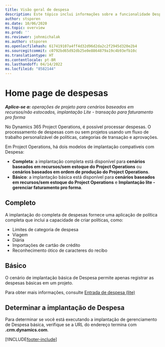 ```yaml
---
title: Visão geral de despesa
description: Este tópico inclui informações sobre a funcionalidade Despesa no Project Operations.
author: stsporen
ms.date: 10/06/2020
ms.topic: overview
ms.prod: ''
ms.reviewer: johnmichalak
ms.author: stsporen
ms.openlocfilehash: 617419107a4ff4d32d96d2da2c2f2945d320e2b4
ms.sourcegitcommit: c0792bd65d92db25e0e8864879a19c4b93efb10c
ms.translationtype: HT
ms.contentlocale: pt-BR
ms.lasthandoff: 04/14/2022
ms.locfileid: "8582144"
---
```

# <a name="expense-home-page"></a>Home page de despesas

_**Aplica-se a:** operações de projeto para cenários baseados em recursos/não estocados, implantação Lite - transação para faturamento pro forma_


No Dynamics 365 Project Operations, é possível processar despesas. O processamento de despesas com ou sem projetos usando um fluxo de trabalho personalizável de políticas, categorias de transação e aprovações.

Em Project Operations, há dois modelos de implantação compatíveis com Despesa: 

- **Completa**: a implantação completa está disponível para **cenários baseados em recursos/sem estoque do Project Operations** ou **cenários baseados em ordem de produção do Project Operations**.
- **Básico**: a implantação básica está disponível para **cenários baseados em recursos/sem estoque do Project Operations** e **Implantação lite - gerenciar faturamento pro forma**.

## <a name="full"></a>Completo 
A implantação do completa de despesas fornece uma aplicação de política completa que inclui a capacidade de criar políticas, como:

  - Limites de categoria de despesa
  - Viagem
  - Diária
  - Importações de cartão de crédito
  - Reconhecimento ótico de caracteres do recibo

## <a name="basic"></a>Básico 
O cenário de implantação básica de Despesa permite apenas registrar as despesas básicas em um projeto. 

Para obter mais informações, consulte [Entrada de despesa (lite)](basic-expense.md)

## <a name="determine-your-expense-deployment"></a>Determinar a implantação de Despesa
Para determinar se você está executando a implantação de gerenciamento de Despesa básica, verifique se a URL do endereço termina com **.crm.dynamics.com**. 


[!INCLUDE[footer-include](../includes/footer-banner.md)]